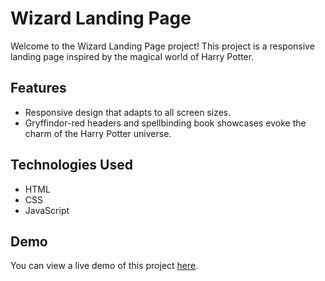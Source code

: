 # Wizard Landing Page

Welcome to the Wizard Landing Page project! This project is a responsive landing page inspired by the magical world of Harry Potter.

## Features

- Responsive design that adapts to all screen sizes.
- Gryffindor-red headers and spellbinding book showcases evoke the charm of the Harry Potter universe.

## Technologies Used

- HTML
- CSS
- JavaScript


## Demo

You can view a live demo of this project [here](https://zahrabateninia.github.io/LandingPage/index.html).
